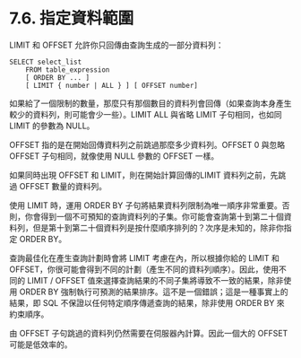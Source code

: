 # 7.6. 指定資料範圍

LIMIT 和 OFFSET 允許你只回傳由查詢生成的一部分資料列：

```text
SELECT select_list
    FROM table_expression
    [ ORDER BY ... ]
    [ LIMIT { number | ALL } ] [ OFFSET number]
```

如果給了一個限制的數量，那麼只有那個數目的資料列會回傳（如果查詢本身產生較少的資料列，則可能會少一些）。LIMIT ALL 與省略 LIMIT 子句相同，也如同 LIMIT 的參數為 NULL。

OFFSET 指的是在開始回傳資料列之前跳過那麼多少資料列。OFFSET 0 與忽略 OFFSET 子句相同，就像使用 NULL 參數的 OFFSET 一樣。

如果同時出現 OFFSET 和 LIMIT，則在開始計算回傳的LIMIT 資料列之前，先跳過 OFFSET 數量的資料列。

使用 LIMIT 時，運用 ORDER BY 子句將結果資料列限制為唯一順序非常重要。否則，你會得到一個不可預知的查詢資料列的子集。你可能會查詢第十到第二十個資料列，但是第十到第二十個資料列是按什麼順序排列的？次序是未知的，除非你指定 ORDER BY。

查詢最佳化在產生查詢計劃時會將 LIMIT 考慮在內，所以根據你給的 LIMIT 和 OFFSET，你很可能會得到不同的計劃（產生不同的資料列順序）。因此，使用不同的 LIMIT / OFFSET 值來選擇查詢結果的不同子集將導致不一致的結果，除非使用 ORDER BY 強制執行可預測的結果排序。這不是一個錯誤；這是一種事實上的結果，即 SQL 不保證以任何特定順序傳遞查詢的結果，除非使用 ORDER BY 來約束順序。

由 OFFSET 子句跳過的資料列仍然需要在伺服器內計算。因此一個大的 OFFSET 可能是低效率的。


